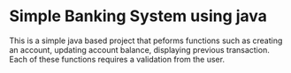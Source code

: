 
# Simple Banking System using java

This is a simple java based project that peforms functions such as creating an account, updating account balance, displaying previous transaction. Each of these functions requires a validation from the user. 
